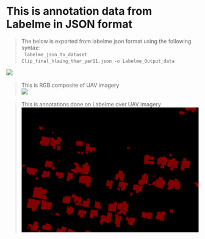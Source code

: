 # This is annotation data from Labelme in JSON format
> The below is exported from labelme json format using the following syntax: <br>
> <code> labelme_json_to_dataset Clip_final_hlaing_thar_yar11.json -o Labelme_Output_data </code>

![](Labelme%20Output%20data/label_viz.png)

> This is RGB composite of UAV imagery <br>
![](Labelme%20Output%20data/img.png)

> This is annotations done on Labelme over UAV imagery <br>
![](Labelme%20Output%20data/label.png)
